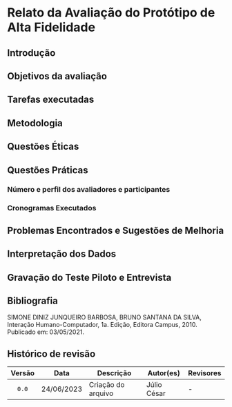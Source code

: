 # Relato da Avaliação do Protótipo de Alta Fidelidade

## Introdução

## Objetivos da avaliação

## Tarefas executadas

## Metodologia

## Questões Éticas

## Questões Práticas
### Número e perfil dos avaliadores e participantes

### Cronogramas Executados

## Problemas Encontrados e Sugestões de Melhoria

## Interpretação dos Dados

## Gravação do Teste Piloto e Entrevista


<!-- ## Referências -->
<!-- FONTES CITADAS UTILIZADAS PARA EMBASAR O TEXTO. REMOVER CASO NÃO HOUVER  -->

## Bibliografia
<!-- FONTES CONSULTADAS DURANTE A ELABORAÇÃO DO TEXTO, CITADAS OU NÃO. REMOVER CASO NÃO HOUVER -->
SIMONE DINIZ JUNQUEIRO BARBOSA, BRUNO SANTANA DA SILVA, Interação Humano-Computador, 1a.
Edição, Editora Campus, 2010. Publicado em: 03/05/2021.

## Histórico de revisão

| Versão     | Data        | Descrição                                 | Autor(es)       | Revisores       |
| :--------: | :---------: | ----------------------------------------- | --------------- | --------------- |
| `0.0`      | 24/06/2023  | Criação do arquivo                        | Júlio César     | - |
